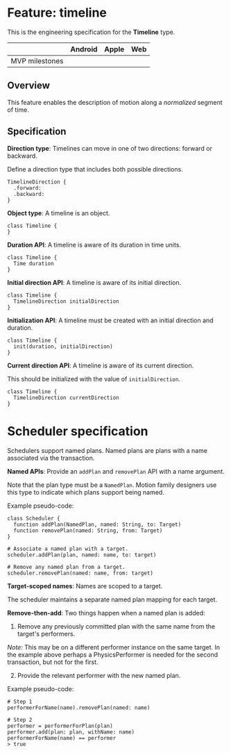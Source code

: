 # Feature: timeline

This is the engineering specification for the **Timeline** type.

|  | Android | Apple | Web |
| --- | --- | --- | --- |
| MVP milestones | &nbsp; | &nbsp; | &nbsp; |

## Overview

This feature enables the description of motion along a *normalized* segment of time.

## Specification

**Direction type**: Timelines can move in one of two directions: forward or backward.

Define a direction type that includes both possible directions.

```
TimelineDirection {
  .forward:
  .backward:
}
```

**Object type**: A timeline is an object.

```
class Timeline {
}
```

**Duration API**: A timeline is aware of its duration in time units.

```
class Timeline {
  Time duration
}
```

**Initial direction API**: A timeline is aware of its initial direction.

```
class Timeline {
  TimelineDirection initialDirection
}
```

**Initialization API**: A timeline must be created with an initial direction and duration.

```
class Timeline {
  init(duration, initialDirection)
}
```

**Current direction API**: A timeline is aware of its current direction.

This should be initialized with the value of `initialDirection`.

```
class Timeline {
  TimelineDirection currentDirection
}
```

# Scheduler specification

Schedulers support named plans. Named plans are plans with a name associated via the transaction.

**Named APIs**: Provide an `addPlan` and `removePlan` API with a name argument.

Note that the plan type must be a `NamedPlan`. Motion family designers use this type to indicate which plans support being named.

Example pseudo-code:

```
class Scheduler {
  function addPlan(NamedPlan, named: String, to: Target)
  function removePlan(named: String, from: Target)
}

# Associate a named plan with a target.
scheduler.addPlan(plan, named: name, to: target)

# Remove any named plan from a target.
scheduler.removePlan(named: name, from: target)
```

**Target-scoped names**: Names are scoped to a target.

The scheduler maintains a separate named plan mapping for each target.

**Remove-then-add**: Two things happen when a named plan is added:

1. Remove any previously committed plan with the same name from the target's performers.

  _Note:_ This may be on a different performer instance on the same target. In the example above perhaps a PhysicsPerformer is needed for the second transaction, but not for the first.

2. Provide the relevant performer with the new named plan.

Example pseudo-code:

```
# Step 1
performerForName(name).removePlan(named: name)

# Step 2
performer = performerForPlan(plan)
performer.add(plan: plan, withName: name)
performerForName(name) == performer 
> true
```

